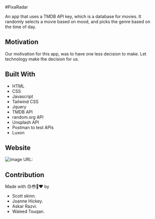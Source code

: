 #PixaRadar

An app that uses a TMDB API key, which is a database for movies. It randomly selects a movie based on mood, and picks the genre based on the time of day.

## Motivation 
Our motivation for this app, was to have one less decision to make. Let technology make the decision for us.


## Built With
* HTML
* CSS
* Javascript
* Tailwind CSS
* Jquery 
* TMDB API
* random.org API
* Unsplash API
* Postman to test APIs
* Luxon

## Website
![image](https://github.com/askarrizvi/project1/deployments/activity_log?environment=github-pages)
URL:

## Contribution
Made with 😓😳😤❤️ by 
* Scott skinn.
* Joanne Hickey.
* Askar Razvi.
* Waleed Touqan.
